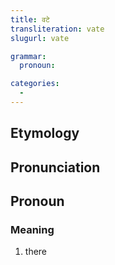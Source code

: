 ```yaml
---
title: वटे
transliteration: vate
slugurl: vate

grammar: 
  pronoun:

categories: 
  - 
---
```


## Etymology

## Pronunciation


## Pronoun
### Meaning
1. there